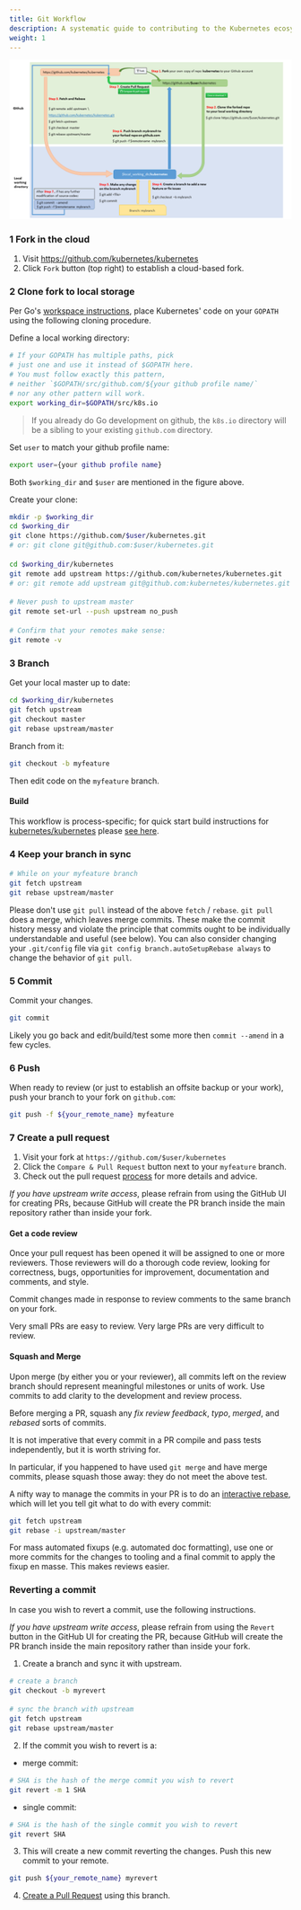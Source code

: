 ```yaml
---
title: Git Workflow
description: A systematic guide to contributing to the Kubernetes ecosystem
weight: 1
---
```


![Git workflow](git_workflow.png)

### 1 Fork in the cloud

1. Visit https://github.com/kubernetes/kubernetes
2. Click `Fork` button (top right) to establish a cloud-based fork.

### 2 Clone fork to local storage

Per Go's [workspace instructions][go-workspace], place Kubernetes' code on your
`GOPATH` using the following cloning procedure.

[go-workspace]: https://golang.org/doc/code.html#Workspaces

Define a local working directory:

```sh
# If your GOPATH has multiple paths, pick
# just one and use it instead of $GOPATH here.
# You must follow exactly this pattern,
# neither `$GOPATH/src/github.com/${your github profile name/`
# nor any other pattern will work.
export working_dir=$GOPATH/src/k8s.io
```

> If you already do Go development on github, the `k8s.io` directory
> will be a sibling to your existing `github.com` directory.

Set `user` to match your github profile name:

```sh
export user={your github profile name}
```

Both `$working_dir` and `$user` are mentioned in the figure above.

Create your clone:

```sh
mkdir -p $working_dir
cd $working_dir
git clone https://github.com/$user/kubernetes.git
# or: git clone git@github.com:$user/kubernetes.git

cd $working_dir/kubernetes
git remote add upstream https://github.com/kubernetes/kubernetes.git
# or: git remote add upstream git@github.com:kubernetes/kubernetes.git

# Never push to upstream master
git remote set-url --push upstream no_push

# Confirm that your remotes make sense:
git remote -v
```

### 3 Branch

Get your local master up to date:

```sh
cd $working_dir/kubernetes
git fetch upstream
git checkout master
git rebase upstream/master
```

Branch from it:
```sh
git checkout -b myfeature
```

Then edit code on the `myfeature` branch.

#### Build

This workflow is process-specific; for quick start build instructions for [kubernetes/kubernetes](https://git.k8s.io/kubernetes) please [see here](/contributors/devel/development.md#building-kubernetes-on-a-local-osshell-environment).

### 4 Keep your branch in sync

```sh
# While on your myfeature branch
git fetch upstream
git rebase upstream/master
```

Please don't use `git pull` instead of the above `fetch` / `rebase`. `git pull`
does a merge, which leaves merge commits. These make the commit history messy
and violate the principle that commits ought to be individually understandable
and useful (see below). You can also consider changing your `.git/config` file via
`git config branch.autoSetupRebase always` to change the behavior of `git pull`.

### 5 Commit

Commit your changes.

```sh
git commit
```
Likely you go back and edit/build/test some more then `commit --amend`
in a few cycles.

### 6 Push

When ready to review (or just to establish an offsite backup or your work),
push your branch to your fork on `github.com`:

```sh
git push -f ${your_remote_name} myfeature
```

### 7 Create a pull request

1. Visit your fork at `https://github.com/$user/kubernetes`
2. Click the `Compare & Pull Request` button next to your `myfeature` branch.
3. Check out the pull request [process](/contributors/guide/pull-requests.md) for more details and
   advice.

_If you have upstream write access_, please refrain from using the GitHub UI for
creating PRs, because GitHub will create the PR branch inside the main
repository rather than inside your fork.

#### Get a code review

Once your pull request has been opened it will be assigned to one or more
reviewers.  Those reviewers will do a thorough code review, looking for
correctness, bugs, opportunities for improvement, documentation and comments,
and style.

Commit changes made in response to review comments to the same branch on your
fork.

Very small PRs are easy to review.  Very large PRs are very difficult to review.

#### Squash and Merge

Upon merge (by either you or your reviewer), all commits left on the review
branch should represent meaningful milestones or units of work.  Use commits to
add clarity to the development and review process.

Before merging a PR, squash any _fix review feedback_, _typo_, _merged_, and
_rebased_ sorts of commits.

It is not imperative that every commit in a PR compile and pass tests
independently, but it is worth striving for.

In particular, if you happened to have used `git merge` and have merge
commits, please squash those away: they do not meet the above test.

A nifty way to manage the commits in your PR is to do an [interactive
rebase](https://git-scm.com/book/en/v2/Git-Tools-Rewriting-History),
which will let you tell git what to do with every commit:

```sh
git fetch upstream
git rebase -i upstream/master
```

For mass automated fixups (e.g. automated doc formatting), use one or more
commits for the changes to tooling and a final commit to apply the fixup en
masse. This makes reviews easier.

### Reverting a commit

In case you wish to revert a commit, use the following instructions.

_If you have upstream write access_, please refrain from using the
`Revert` button in the GitHub UI for creating the PR, because GitHub
will create the PR branch inside the main repository rather than inside your fork.

1. Create a branch and sync it with upstream.

```sh
# create a branch
git checkout -b myrevert

# sync the branch with upstream
git fetch upstream
git rebase upstream/master
```

2. If the commit you wish to revert is a:

- merge commit:

```sh
# SHA is the hash of the merge commit you wish to revert
git revert -m 1 SHA
```

- single commit:

```sh
# SHA is the hash of the single commit you wish to revert
git revert SHA
```

3. This will create a new commit reverting the changes.
Push this new commit to your remote.

```sh
git push ${your_remote_name} myrevert
```

4. [Create a Pull Request](#7-create-a-pull-request) using this branch.
